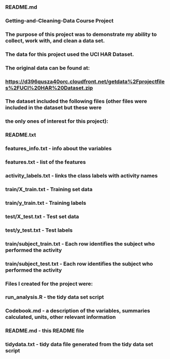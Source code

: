 ### README.md

### Getting-and-Cleaning-Data Course Project 

### The purpose of this project was to demonstrate my ability to collect, work with, and clean a data set.

### The data for this project used the UCI HAR Dataset. 

### The original data can be found at: 
### https://d396qusza40orc.cloudfront.net/getdata%2Fprojectfiles%2FUCI%20HAR%20Dataset.zip 


### The dataset included the following files (other files were included in the dataset but these were
### the only ones of interest for this project):

### README.txt
### features_info.txt - info about the variables
### features.txt - list of the features
### activity_labels.txt - links the class labels with activity names
### train/X_train.txt - Training set data
### train/y_train.txt - Training labels
### test/X_test.txt - Test set data
### test/y_test.txt - Test labels
### train/subject_train.txt - Each row identifies the subject who performed the activity
### train/subject_test.txt - Each row identifies the subject who performed the activity

### Files I created for the project were:

### run_analysis.R - the tidy data set script
### Codebook.md - a description of the variables, summaries calculated, units, other relevant information
### README.md - this README file
### tidydata.txt - tidy data file generated from the tidy data set script


